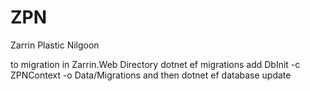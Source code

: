 # ZPN
Zarrin Plastic Nilgoon

to migration in Zarrin.Web Directory
dotnet ef migrations add DbInit -c ZPNContext -o Data/Migrations
and then
dotnet ef database update
